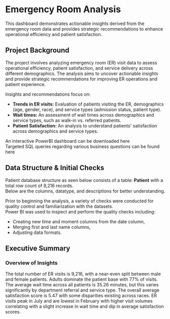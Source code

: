# Emergency Room Analysis
This dashboard demonstrates actionable insights derived from the emergency room data and provides strategic recommendations to enhance operational efficiency and patient satisfaction.

## Project Background
The project involves analyzing emergency room (ER) visit data to assess operational efficiency, patient satisfaction, and service delivery across different demographics. The analysis aims to uncover actionable insights and provide strategic recommendations for improving ER operations and patient experience.

Insights and recommendations focus on:  
  - **Trends in ER visits:** Evaluation of patients visiting the ER, demographics (age, gender, race), and service types (admission status, patient type).
  - **Wait times:** An assessment of wait times across demographics and service types, such as walk-in vs. referred patients.
  - **Patient Satisfaction:** An analysis to understand patients' satisfaction  across demographics and service types.

An interactive PowerBI dashboard can be downloaded here\
Targeted SQL queries regarding various business questions can be found here

## Data Structure & Initial Checks 
Patient database structure as seen below consists of a table: **Patient** with a total row count of 9,216 records.\
Below are the columns, datatype, and descriptions for better understanding.

Prior to beginning the analysis, a variety of checks were conducted for quality control and familiarization with the datasets.\
Power BI was used to inspect and perform the quality checks including:
-	Creating new time and moment columns from the date column,
-	Merging first and last name columns,
-	Adjusting data formats.

## Executive Summary
### Overview of Insights	
The total number of ER visits is 9,216, with a near-even split between male and female patients. Adults dominate the patient base with 77% of visits. The average wait time across all patients is 35.26 minutes, but this varies significantly by department referral and service type. The overall average satisfaction score is 5.47 with some disparities existing across races. ER visits peak in July and are lowest in February with higher visit volumes correlating with a slight increase in wait time and dip in average satisfaction scores.

